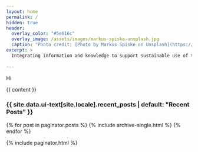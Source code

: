 ```yaml
---
layout: home
permalink: /
hidden: true
header:
  overlay_color: "#5e616c"
  overlay_image: /assets/images/markus-spiske-unsplash.jpg
  caption: "Photo credit: [Photo by Markus Spiske on Unsplash](https://unsplash.com)"
excerpt: >
  Integrating information and knowledge to support sustainable use of the subsurface.<br />
   
---
```

Hi

{{ content }}

<h3 class="archive__subtitle">{{ site.data.ui-text[site.locale].recent_posts | default: "Recent Posts" }}</h3>

{% for post in paginator.posts %}
  {% include archive-single.html %}
{% endfor %}

{% include paginator.html %}
